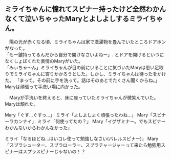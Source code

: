 ## ミライちゃんに憧れてスピナー持ったけど全然わかんなくて泣いちゃったMaryとよしよしするミライちゃん。

　陽の光が赤くなる頃、ミライちゃんは家で洗濯物を畳んでいたところドアホンがなった。  
「もー鍵持ってるんだから自分で開けなさいよねー」. 
とドアを開けるといつになくしょぼくれた表情のMaryがいた。  
「みぃちゃ〜ん」ミライちゃんが目の前にいることに気づいたMaryは思い足取りでミライちゃんに寄りかかろうとした。しかし、ミライちゃんは待ったをかけた。
「まって。その前に手を洗って。話はそのあとでたくさん聞くからね。」
Maryは頑張って手洗い場に向かった。

　Maryが手洗いを終えると、床に座っていたミライちゃんが微笑んでいた。
Maryは頽れた。

Mary「ぐす…ぐすっ…」
ミライ「よしよしよく頑張ったわね…」
Mary「スピナーワカンナイ」
ミライ「何使ってたの？」
Mary「イグザミナー。でもスピナーわかんないからわかんなかった」


ミライ「なるほどね…はいコレ使って勉強しなさい(バレルスピナー)」
Mary「スプラシューター、スプラローラー、スプラチャージャーって来たら勉強用スピナーはスプラスピナーじゃないの！？